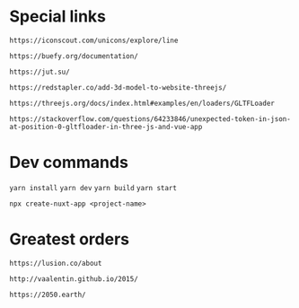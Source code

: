 # Special links

```https://iconscout.com/unicons/explore/line```

```https://buefy.org/documentation/```

```https://jut.su/```

```https://redstapler.co/add-3d-model-to-website-threejs/```

```https://threejs.org/docs/index.html#examples/en/loaders/GLTFLoader```


```https://stackoverflow.com/questions/64233846/unexpected-token-in-json-at-position-0-gltfloader-in-three-js-and-vue-app```

# Dev commands

```yarn install``` ```yarn dev``` ```yarn build``` ```yarn start```

```npx create-nuxt-app <project-name>```

# Greatest orders

```https://lusion.co/about```

```http://vaalentin.github.io/2015/```

```https://2050.earth/```
